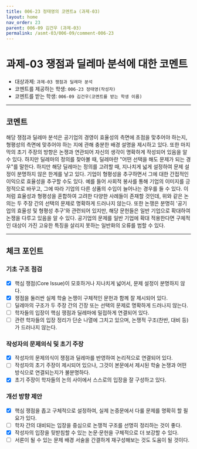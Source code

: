 ```yaml
---
title: 006-23 정태영의 코멘트a (과제-03) 
layout: home
nav_order: 23
parent: 006-09 김건우 (과제-03)
permalink: /asmt-03/006-09/comment-006-23
---
```


# 과제-03 쟁점과 딜레마 분석에 대한 코멘트

- 대상과제: `과제-03 쟁점과 딜레마 분석`
- 코멘트를 제공하는 학생: `006-23 정태영(작성자)` 
- 코멘트를 받는 학생: `006-09 김건우(코멘트를 받는 학생 이름)` 

---

## 코멘트

해당 쟁점과 딜레마 분석은 공기업의 경영이 효율성의 측면에 초점을 맞추어야 하는지, 형평성의 측면에 맞추어야 하는 지에 관해 충분한 배경 설명을 제시하고 있다. 또한 마지막의 초기 주장의 방향은 논쟁과 연관되어 자신의 생각이 명확하게 작성되어 있음을 알 수 있다.
하지만 딜레마의 정의를 찾아볼 때, 딜레마란 "어떤 선택을 해도 문제가 되는 경우"를 말한다. 하지만 해당 딜레마는 정의를 고려할 때, 지나치게 넓게 설정하여 문제 설정이 분명하지 않은 한계를 낳고 있다. 기업이 형평성을 추구하면서 그에 대한 간접적인 이익으로 효율성을 추구할 수도 있다. 예를 들어 사회적 봉사를 통해 기업의 이미지를 긍정적으로 바꾸고, 그에 따라 기업의 다른 상품의 수입이 늘어나는 경우를 들 수 있다. 이처럼 효율성과 형평성을 혼합하여 고려한 다양한 사례들이 존재할 것인데, 위와 같은 논의는 두 주장 간의 선택의 문제로 명확하게 드러나지 않는다.
또한 논쟁은 분명히 '공기업의 효율성 및 형평성 추구'와 관련되어 있지만, 해당 문헌들은 일반 기업으로 확대하여 논쟁을 다루고 있음을 알 수 있다. 공기업의 문제를 일반 기업에 확대 적용한다면 구체적인 대상이 가진 고유한 특징을 살리지 못하는 일반화의 오류를 범할 수 있다.

---

## 체크 포인트

### **기초 구조 점검**
- [x] 핵심 쟁점(Core Issue)이 모호하거나 지나치게 넓어서, 문제 설정이 분명하지 않다.
- [x] 쟁점을 둘러싼 실제 학술 논쟁이 구체적인 문헌과 함께 잘 제시되어 있다.
- [ ] 딜레마의 구조가 두 주장 간의 긴장 또는 선택의 문제로 명확하게 드러나지 않는다.
- [ ] 학자들의 입장이 핵심 쟁점과 딜레마에 밀접하게 연결되어 있다.
- [ ] 관련 학자들의 입장 정리가 단순 나열에 그치고 있으며, 논쟁적 구조(찬반, 대비 등)가 드러나지 않는다.

### **작성자의 문제의식 및 초기 주장**
- [x] 작성자의 문제의식이 쟁점과 딜레마를 반영하여 논리적으로 연결되어 있다.
- [ ] 작성자의 초기 주장이 제시되어 있으나, 그것이 본문에서 제시된 학술 논쟁과 어떤 방식으로 연결되는지가 불분명하다.
- [x] 초기 주장이 학자들의 논의 사이에서 스스로의 입장을 잘 구성하고 있다.

### **개선 방향 제안**
- [x] 핵심 쟁점을 좁고 구체적으로 설정하여, 실제 논증문에서 다룰 문제를 명확히 할 필요가 있다.
- [ ] 학자 간의 대비되는 입장을 중심으로 논쟁적 구조를 선명히 정리하는 것이 좋다.
- [x] 작성자의 입장을 뒷받침할 수 있는 논문·문헌을 구체적으로 더 보강할 수 있다.
- [ ] 서론이 될 수 있는 문제 배경 서술을 간결하게 재구성해보는 것도 도움이 될 것이다.

